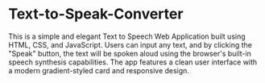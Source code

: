 # Text-to-Speak-Converter
This is a simple and elegant Text to Speech Web Application built using HTML, CSS, and JavaScript. Users can input any text, and by clicking the "Speak" button, the text will be spoken aloud using the browser's built-in speech synthesis capabilities. The app features a clean user interface with a modern gradient-styled card and responsive design.
